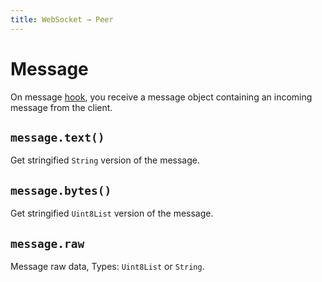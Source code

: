 ```yaml
---
title: WebSocket → Peer
---
```


# Message

On message [hook](/guide/websocket/hooks), you receive a message object containing an incoming message from the client.

## `message.text()`

Get stringified `String` version of the message.

## `message.bytes()`

Get stringified `Uint8List` version of the message.

## `message.raw`

Message raw data, Types: `Uint8List` or `String`.
